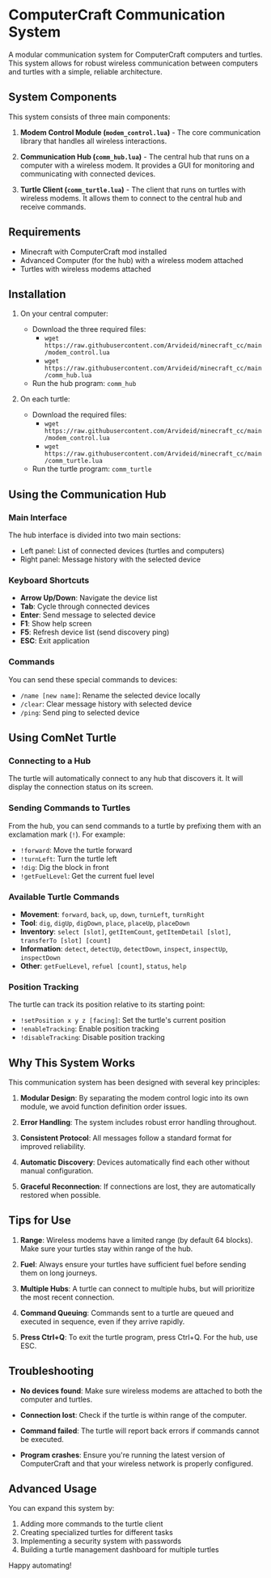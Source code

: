 # ComputerCraft Communication System

A modular communication system for ComputerCraft computers and turtles. This system allows for robust wireless communication between computers and turtles with a simple, reliable architecture.

## System Components

This system consists of three main components:

1. **Modem Control Module (`modem_control.lua`)** - The core communication library that handles all wireless interactions.

2. **Communication Hub (`comm_hub.lua`)** - The central hub that runs on a computer with a wireless modem. It provides a GUI for monitoring and communicating with connected devices.

3. **Turtle Client (`comm_turtle.lua`)** - The client that runs on turtles with wireless modems. It allows them to connect to the central hub and receive commands.

## Requirements

- Minecraft with ComputerCraft mod installed
- Advanced Computer (for the hub) with a wireless modem attached
- Turtles with wireless modems attached

## Installation

1. On your central computer:
   - Download the three required files:
     - `wget https://raw.githubusercontent.com/Arvideid/minecraft_cc/main/modem_control.lua`
     - `wget https://raw.githubusercontent.com/Arvideid/minecraft_cc/main/comm_hub.lua`
   - Run the hub program: `comm_hub`

2. On each turtle:
   - Download the required files:
     - `wget https://raw.githubusercontent.com/Arvideid/minecraft_cc/main/modem_control.lua`
     - `wget https://raw.githubusercontent.com/Arvideid/minecraft_cc/main/comm_turtle.lua`
   - Run the turtle program: `comm_turtle`

## Using the Communication Hub

### Main Interface
The hub interface is divided into two main sections:
- Left panel: List of connected devices (turtles and computers)
- Right panel: Message history with the selected device

### Keyboard Shortcuts
- **Arrow Up/Down**: Navigate the device list
- **Tab**: Cycle through connected devices
- **Enter**: Send message to selected device
- **F1**: Show help screen
- **F5**: Refresh device list (send discovery ping)
- **ESC**: Exit application

### Commands
You can send these special commands to devices:
- `/name [new name]`: Rename the selected device locally
- `/clear`: Clear message history with selected device
- `/ping`: Send ping to selected device

## Using ComNet Turtle

### Connecting to a Hub
The turtle will automatically connect to any hub that discovers it. It will display the connection status on its screen.

### Sending Commands to Turtles
From the hub, you can send commands to a turtle by prefixing them with an exclamation mark (`!`). For example:
- `!forward`: Move the turtle forward
- `!turnLeft`: Turn the turtle left
- `!dig`: Dig the block in front
- `!getFuelLevel`: Get the current fuel level

### Available Turtle Commands
- **Movement**: `forward`, `back`, `up`, `down`, `turnLeft`, `turnRight`
- **Tool**: `dig`, `digUp`, `digDown`, `place`, `placeUp`, `placeDown`
- **Inventory**: `select [slot]`, `getItemCount`, `getItemDetail [slot]`, `transferTo [slot] [count]`
- **Information**: `detect`, `detectUp`, `detectDown`, `inspect`, `inspectUp`, `inspectDown`
- **Other**: `getFuelLevel`, `refuel [count]`, `status`, `help`

### Position Tracking
The turtle can track its position relative to its starting point:
- `!setPosition x y z [facing]`: Set the turtle's current position
- `!enableTracking`: Enable position tracking
- `!disableTracking`: Disable position tracking

## Why This System Works
This communication system has been designed with several key principles:

1. **Modular Design**: By separating the modem control logic into its own module, we avoid function definition order issues.

2. **Error Handling**: The system includes robust error handling throughout.

3. **Consistent Protocol**: All messages follow a standard format for improved reliability.

4. **Automatic Discovery**: Devices automatically find each other without manual configuration.

5. **Graceful Reconnection**: If connections are lost, they are automatically restored when possible.

## Tips for Use

1. **Range**: Wireless modems have a limited range (by default 64 blocks). Make sure your turtles stay within range of the hub.

2. **Fuel**: Always ensure your turtles have sufficient fuel before sending them on long journeys.

3. **Multiple Hubs**: A turtle can connect to multiple hubs, but will prioritize the most recent connection.

4. **Command Queuing**: Commands sent to a turtle are queued and executed in sequence, even if they arrive rapidly.

5. **Press Ctrl+Q**: To exit the turtle program, press Ctrl+Q. For the hub, use ESC.

## Troubleshooting

- **No devices found**: Make sure wireless modems are attached to both the computer and turtles.

- **Connection lost**: Check if the turtle is within range of the computer.

- **Command failed**: The turtle will report back errors if commands cannot be executed.

- **Program crashes**: Ensure you're running the latest version of ComputerCraft and that your wireless network is properly configured.

## Advanced Usage

You can expand this system by:

1. Adding more commands to the turtle client
2. Creating specialized turtles for different tasks
3. Implementing a security system with passwords
4. Building a turtle management dashboard for multiple turtles

Happy automating! 
